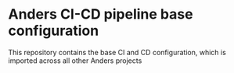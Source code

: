 # Anders CI-CD pipeline base configuration

This repository contains the base CI and CD configuration, which
is imported across all other Anders projects
